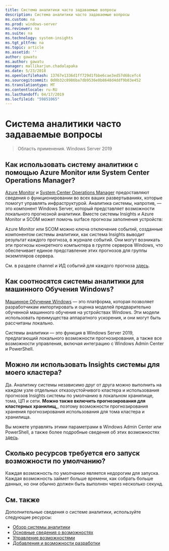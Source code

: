```yaml
---
title: Система аналитики часто задаваемые вопросы
description: Система аналитики часто задаваемые вопросы
ms.custom: na
ms.prod: windows-server
ms.reviewer: na
ms.suite: na
ms.technology: system-insights
ms.tgt_pltfrm: na
ms.topic: article
ms.assetid: ''
author: gawatu
ms.author: gawatu
manager: mallikarjun.chadalapaka
ms.date: 5/23/2018
ms.openlocfilehash: 13767e1336d1ff729d1fbbe6cae3ed57d68cefc4
ms.sourcegitcommit: 0d0b32c8986ba7db9536e0b8648d4ddf9b03e452
ms.translationtype: MT
ms.contentlocale: ru-RU
ms.lasthandoff: 04/17/2019
ms.locfileid: "59851065"
---
```

# <a name="system-insights-faq"></a>Система аналитики часто задаваемые вопросы

>Область применения. Windows Server 2019

## <a name="how-can-you-use-system-insights-with-azure-monitor-or-system-center-operations-manager"></a>Как использовать систему аналитики с помощью Azure Monitor или System Center Operations Manager?

[Azure Monitor](https://azure.microsoft.com/services/monitor/) и [System Center Operations Manager](https://docs.microsoft.com/system-center/scom/welcome?view=sc-om-1807) предоставляют сведения о функционировании во всех ваших развертываниях, которые помогут управлять инфраструктурой. Аналитика системы, напротив, — это компонент Windows Server, который представляет возможности локального прогнозной аналитики. Вместе системы Insights и Azure Monitor и SCOM может помочь surface прогнозы заполнения устройств:

 Azure Monitor или SCOM можно ключа отключение событий, созданные компонентом системы аналитики, как система Insights выводит результат каждого прогноза, в журнале событий. Они могут возникать эти прогнозы конкретного компьютера в группе серверов Windows, что обеспечивает единое представление этих прогнозов для группы экземпляров сервера. 
 
 См. в разделе channel и ИД событий для каждого прогноза [здесь](https://docs.microsoft.com/windows-server/manage/system-insights/managing-capabilities#retrieving-capability-results).

## <a name="how-does-system-insights-relate-to-windows-ml"></a>Как соотносятся системы аналитики для машинного Обучения Windows?

[Машинное Обучение Windows](https://docs.microsoft.com/windows/uwp/machine-learning/) — это платформа, которая позволяет разработчикам импортировать и оценка моделей предварительно обученной машинного обучения на устройствах Windows. Эти модели использовать преимущества аппаратного ускорения, и они могут быть рассчитаны локально. 

Системы аналитики — это функция в Windows Server 2019, предлагающий локального возможности прогнозирования, а также все возможности управления, включая интеграцию с Windows Admin Center и PowerShell. 

## <a name="can-i-use-system-insights-for-my-cluster"></a>Можно ли использовать Insights системы для моего кластера? 

Да. Аналитику системы независимо друг от друга можно выполнить на каждом узле отдельных отказоустойчивого кластера и использования прогнозов Insights системы по умолчанию в локальном хранилище, тома, ЦП и сети. **Можно также включить прогнозирования для кластерных хранилищ,**, поэтому возможности прогнозирования хранения прогнозирования использования для тома кластера и хранилища. 

Вы можете управлять этими параметрами в Windows Admin Center или PowerShell, а также более подробные сведения об этих возможностях [здесь](https://blogs.technet.microsoft.com/filecab/2018/10/03/using-system-insights-to-forecast-clustered-storage-usage/).
 

## <a name="how-expensive-is-it-to-run-the-default-capabilities"></a>Сколько ресурсов требуется его запуск возможности по умолчанию?

Каждая возможность по умолчанию является недорогим для запуска. Каждая возможность займет больше времени, как собрать больше данных, но они обычно должен быть выполнен через несколько секунд. 

## <a name="see-also"></a>См. также
Дополнительные сведения о системе аналитики, используйте следующие ресурсы:

- [Обзор системы аналитики](overview.md)
- [Основные сведения о возможностях](understanding-capabilities.md)
- [Управление возможностями](managing-capabilities.md)
- [Добавления и возможности разработки](adding-and-developing-capabilities.md)
